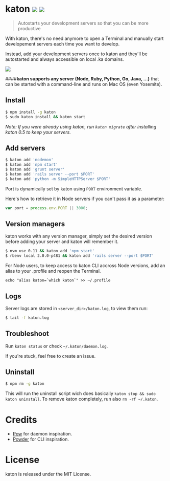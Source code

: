 # katon [![](https://badge.fury.io/js/katon.svg)](http://badge.fury.io/js/katon) [![](https://travis-ci.org/typicode/katon.svg?branch=master)](https://travis-ci.org/typicode/katon)

> Autostarts your development servers so that you can be more productive

With katon, there's no need anymore to open a Terminal and manually start developement servers each time you want to develop.

Instead, add your development servers once to katon and they'll be autostarted and always accessible on local .ka domains.

![](http://i.imgur.com/7oPMSbm.png)

####__katon supports any server (Node, Ruby, Python, Go, Java, ...)__ that can be started with a command-line and runs on Mac OS (even Yosemite).

## Install

```bash
$ npm install -g katon
$ sudo katon install && katon start
```

_Note: If you were already using katon, run `katon migrate` after installing katon 0.5 to keep your servers._

## Add servers

```bash
$ katon add 'nodemon'
$ katon add 'npm start'
$ katon add 'grunt server'
$ katon add 'rails server --port $PORT'
$ katon add 'python -m SimpleHTTPServer $PORT'
```

Port is dynamically set by katon using `PORT` environment variable.

Here's how to retrieve it in Node servers if you can't pass it as a parameter:

```javascript
var port = process.env.PORT || 3000;
```

## Version managers

katon works with any version manager, simply set the desired version before adding your server and katon will remember it.

```bash
$ nvm use 0.11 && katon add 'npm start'
$ rbenv local 2.0.0-p481 && katon add 'rails server --port $PORT'
```

For Node users, to keep access to katon CLI accross Node versions, add an alias to your .profile and reopen the Terminal.

```
echo "alias katon=`which katon`" >> ~/.profile
```

## Logs

Server logs are stored in `<server_dir>/katon.log`, to view them run:

```bash
$ tail -f katon.log
```

## Troubleshoot

Run `katon status` or check `~/.katon/daemon.log`.

If you're stuck, feel free to create an issue.

## Uninstall

```bash
$ npm rm -g katon
```

This will run the uninstall script wich does basically `katon stop && sudo katon uninstall`. To remove katon completely, run also `rm -rf ~/.katon`.

# Credits

* [Pow](http://pow.cx/) for daemon inspiration.
* [Powder](https://github.com/rodreegez/powder) for CLI inspiration.

# License

katon is released under the MIT License.
